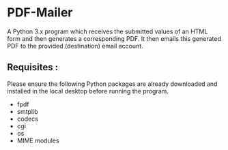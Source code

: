# PDF-Mailer
A Python 3.x program which receives the submitted values of an HTML form and then generates a corresponding PDF. It then emails this generated PDF to the provided (destination) email account.

## Requisites :
Please ensure the following Python packages are already downloaded and installed in the local desktop before running the program.

* fpdf
* smtplib
* codecs
* cgi
* os
* MIME modules
